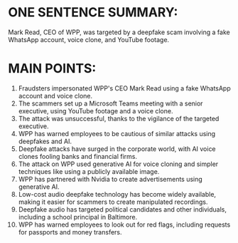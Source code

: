 # ONE SENTENCE SUMMARY:
Mark Read, CEO of WPP, was targeted by a deepfake scam involving a fake WhatsApp account, voice clone, and YouTube footage.

# MAIN POINTS:

1. Fraudsters impersonated WPP's CEO Mark Read using a fake WhatsApp account and voice clone.
2. The scammers set up a Microsoft Teams meeting with a senior executive, using YouTube footage and a voice clone.
3. The attack was unsuccessful, thanks to the vigilance of the targeted executive.
4. WPP has warned employees to be cautious of similar attacks using deepfakes and AI.
5. Deepfake attacks have surged in the corporate world, with AI voice clones fooling banks and financial firms.
6. The attack on WPP used generative AI for voice cloning and simpler techniques like using a publicly available image.
7. WPP has partnered with Nvidia to create advertisements using generative AI.
8. Low-cost audio deepfake technology has become widely available, making it easier for scammers to create manipulated recordings.
9. Deepfake audio has targeted political candidates and other individuals, including a school principal in Baltimore.
10. WPP has warned employees to look out for red flags, including requests for passports and money transfers.
